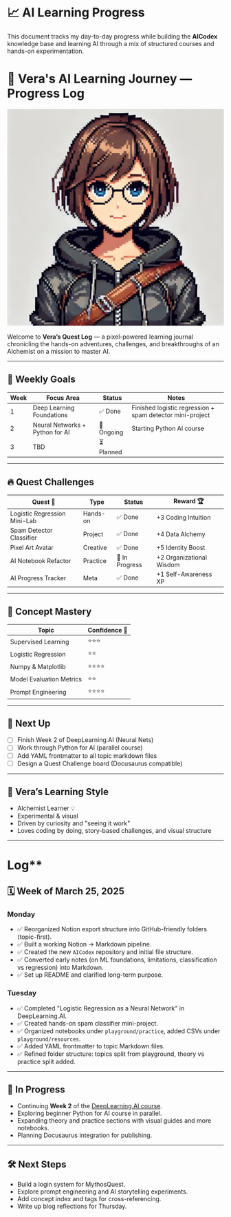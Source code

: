 # 📈 AI Learning Progress

This document tracks my day-to-day progress while building the **AICodex** knowledge base and learning AI through a mix of structured courses and hands-on experimentation.

# 🌟 Vera's AI Learning Journey — Progress Log

![Vera - The AI Alchemist](/img/Vera_AI_Profile_Card.png)

Welcome to **Vera’s Quest Log** — a pixel-powered learning journal chronicling the hands-on adventures, challenges, and breakthroughs of an Alchemist on a mission to master AI.

---

## 📅 Weekly Goals

| Week | Focus Area                         | Status     | Notes                         |
|------|------------------------------------|------------|-------------------------------|
| 1    | Deep Learning Foundations          | ✅ Done     | Finished logistic regression + spam detector mini-project |
| 2    | Neural Networks + Python for AI    | 🚧 Ongoing | Starting Python AI course     |
| 3    | TBD                                | ⏳ Planned |                               |

---

## 🔥 Quest Challenges

| Quest 🧭                        | Type      | Status   | Reward 🏆           |
|-------------------------------|-----------|----------|---------------------|
| Logistic Regression Mini-Lab  | Hands-on  | ✅ Done   | +3 Coding Intuition |
| Spam Detector Classifier      | Project   | ✅ Done   | +4 Data Alchemy     |
| Pixel Art Avatar              | Creative  | ✅ Done   | +5 Identity Boost   |
| AI Notebook Refactor          | Practice  | 🚧 In Progress | +2 Organizational Wisdom |
| AI Progress Tracker           | Meta      | ✅ Done   | +1 Self-Awareness XP |

---

## 🧠 Concept Mastery

| Topic                     | Confidence 🌟 |
|--------------------------|----------------|
| Supervised Learning      | ⭐⭐⭐           |
| Logistic Regression      | ⭐⭐            |
| Numpy & Matplotlib       | ⭐⭐⭐⭐          |
| Model Evaluation Metrics | ⭐⭐            |
| Prompt Engineering       | ⭐⭐⭐⭐          |

---

## 🚀 Next Up

- [ ] Finish Week 2 of DeepLearning.AI (Neural Nets)
- [ ] Work through Python for AI (parallel course)
- [ ] Add YAML frontmatter to all topic markdown files
- [ ] Design a Quest Challenge board (Docusaurus compatible)

---

## 🧙 Vera’s Learning Style

- Alchemist Learner 💡
- Experimental & visual
- Driven by curiosity and "seeing it work"
- Loves coding by doing, story-based challenges, and visual structure

---

# Log**

## 🗓️ Week of March 25, 2025

### Monday
- ✅ Reorganized Notion export structure into GitHub-friendly folders (topic-first).
- ✅ Built a working Notion → Markdown pipeline.
- ✅ Created the new `AICodex` repository and initial file structure.
- ✅ Converted early notes (on ML foundations, limitations, classification vs regression) into Markdown.
- ✅ Set up README and clarified long-term purpose.

### Tuesday
- ✅ Completed "Logistic Regression as a Neural Network" in DeepLearning.AI.
- ✅ Created hands-on spam classifier mini-project.
- ✅ Organized notebooks under `playground/practice`, added CSVs under `playground/resources`.
- ✅ Added YAML frontmatter to topic Markdown files.
- ✅ Refined folder structure: topics split from playground, theory vs practice split added.

---

## 📌 In Progress

- Continuing **Week 2** of the [DeepLearning.AI course](https://www.coursera.org/learn/neural-networks-deep-learning).
- Exploring beginner Python for AI course in parallel.
- Expanding theory and practice sections with visual guides and more notebooks.
- Planning Docusaurus integration for publishing.

---

## 🛠️ Next Steps

- Build a login system for MythosQuest.
- Explore prompt engineering and AI storytelling experiments.
- Add concept index and tags for cross-referencing.
- Write up blog reflections for Thursday.

